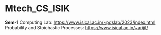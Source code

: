 # Mtech_CS_ISIK

**Sem-1**
Computing Lab: https://www.isical.ac.in/~pdslab/2023/index.html
Probability and Stoichastic Processes: https://www.isical.ac.in/~arijit/
